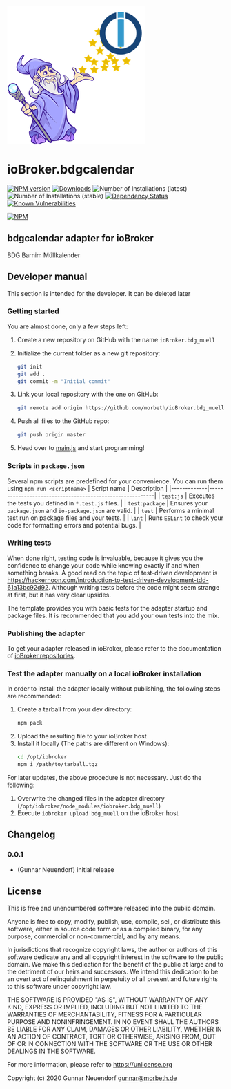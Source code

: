 ![Logo](admin/bdg_muell.png)
# ioBroker.bdgcalendar

[![NPM version](http://img.shields.io/npm/v/iobroker.bdg_muell.svg)](https://www.npmjs.com/package/iobroker.bdg_muell)
[![Downloads](https://img.shields.io/npm/dm/iobroker.bdg_muell.svg)](https://www.npmjs.com/package/iobroker.bdg_muell)
![Number of Installations (latest)](http://iobroker.live/badges/bdg_muell-installed.svg)
![Number of Installations (stable)](http://iobroker.live/badges/bdg_muell-stable.svg)
[![Dependency Status](https://img.shields.io/david/morbeth/iobroker.bdg_muell.svg)](https://david-dm.org/morbeth/iobroker.bdg_muell)
[![Known Vulnerabilities](https://snyk.io/test/github/morbeth/ioBroker.bdg_muell/badge.svg)](https://snyk.io/test/github/morbeth/ioBroker.bdg_muell)

[![NPM](https://nodei.co/npm/iobroker.bdg_muell.png?downloads=true)](https://nodei.co/npm/iobroker.bdg_muell/)

## bdgcalendar adapter for ioBroker

BDG Barnim Müllkalender

## Developer manual
This section is intended for the developer. It can be deleted later

### Getting started

You are almost done, only a few steps left:
1. Create a new repository on GitHub with the name `ioBroker.bdg_muell`
1. Initialize the current folder as a new git repository:  
	```bash
	git init
	git add .
	git commit -m "Initial commit"
	```
1. Link your local repository with the one on GitHub:  
	```bash
	git remote add origin https://github.com/morbeth/ioBroker.bdg_muell
	```

1. Push all files to the GitHub repo:  
	```bash
	git push origin master
	```
1. Head over to [main.js](main.js) and start programming!

### Scripts in `package.json`
Several npm scripts are predefined for your convenience. You can run them using `npm run <scriptname>`
| Script name | Description                                              |
|-------------|----------------------------------------------------------|
| `test:js`   | Executes the tests you defined in `*.test.js` files.     |
| `test:package`    | Ensures your `package.json` and `io-package.json` are valid. |
| `test` | Performs a minimal test run on package files and your tests. |
| `lint` | Runs `ESLint` to check your code for formatting errors and potential bugs. |

### Writing tests
When done right, testing code is invaluable, because it gives you the 
confidence to change your code while knowing exactly if and when 
something breaks. A good read on the topic of test-driven development 
is https://hackernoon.com/introduction-to-test-driven-development-tdd-61a13bc92d92. 
Although writing tests before the code might seem strange at first, but it has very 
clear upsides.

The template provides you with basic tests for the adapter startup and package files.
It is recommended that you add your own tests into the mix.

### Publishing the adapter
To get your adapter released in ioBroker, please refer to the documentation 
of [ioBroker.repositories](https://github.com/ioBroker/ioBroker.repositories#requirements-for-adapter-to-get-added-to-the-latest-repository).

### Test the adapter manually on a local ioBroker installation
In order to install the adapter locally without publishing, the following steps are recommended:
1. Create a tarball from your dev directory:  
	```bash
	npm pack
	```
1. Upload the resulting file to your ioBroker host
1. Install it locally (The paths are different on Windows):
	```bash
	cd /opt/iobroker
	npm i /path/to/tarball.tgz
	```

For later updates, the above procedure is not necessary. Just do the following:
1. Overwrite the changed files in the adapter directory (`/opt/iobroker/node_modules/iobroker.bdg_muell`)
1. Execute `iobroker upload bdg_muell` on the ioBroker host

## Changelog

### 0.0.1
* (Gunnar Neuendorf) initial release

## License
This is free and unencumbered software released into the public domain.

Anyone is free to copy, modify, publish, use, compile, sell, or
distribute this software, either in source code form or as a compiled
binary, for any purpose, commercial or non-commercial, and by any
means.

In jurisdictions that recognize copyright laws, the author or authors
of this software dedicate any and all copyright interest in the
software to the public domain. We make this dedication for the benefit
of the public at large and to the detriment of our heirs and
successors. We intend this dedication to be an overt act of
relinquishment in perpetuity of all present and future rights to this
software under copyright law.

THE SOFTWARE IS PROVIDED "AS IS", WITHOUT WARRANTY OF ANY KIND,
EXPRESS OR IMPLIED, INCLUDING BUT NOT LIMITED TO THE WARRANTIES OF
MERCHANTABILITY, FITNESS FOR A PARTICULAR PURPOSE AND NONINFRINGEMENT.
IN NO EVENT SHALL THE AUTHORS BE LIABLE FOR ANY CLAIM, DAMAGES OR
OTHER LIABILITY, WHETHER IN AN ACTION OF CONTRACT, TORT OR OTHERWISE,
ARISING FROM, OUT OF OR IN CONNECTION WITH THE SOFTWARE OR THE USE OR
OTHER DEALINGS IN THE SOFTWARE.

For more information, please refer to <https://unlicense.org>

Copyright (c) 2020 Gunnar Neuendorf <gunnar@morbeth.de>

